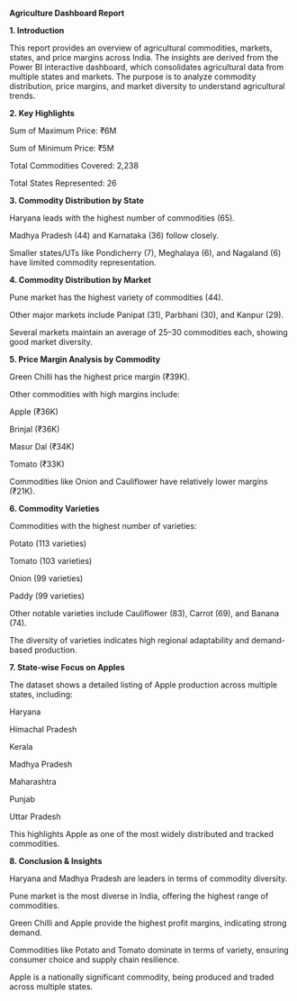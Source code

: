 **Agriculture Dashboard Report**

**1. Introduction**

This report provides an overview of agricultural commodities, markets, states, and price margins across India. The insights are derived from the Power BI interactive dashboard, which consolidates agricultural data from multiple states and markets. The purpose is to analyze commodity distribution, price margins, and market diversity to understand agricultural trends.

**2. Key Highlights**

Sum of Maximum Price: ₹6M

Sum of Minimum Price: ₹5M

Total Commodities Covered: 2,238

Total States Represented: 26

**3. Commodity Distribution by State**

Haryana leads with the highest number of commodities (65).

Madhya Pradesh (44) and Karnataka (36) follow closely.

Smaller states/UTs like Pondicherry (7), Meghalaya (6), and Nagaland (6) have limited commodity representation.

**4. Commodity Distribution by Market**

Pune market has the highest variety of commodities (44).

Other major markets include Panipat (31), Parbhani (30), and Kanpur (29).

Several markets maintain an average of 25–30 commodities each, showing good market diversity.

**5. Price Margin Analysis by Commodity**

Green Chilli has the highest price margin (₹39K).

Other commodities with high margins include:

Apple (₹36K)

Brinjal (₹36K)

Masur Dal (₹34K)

Tomato (₹33K)

Commodities like Onion and Cauliflower have relatively lower margins (₹21K).

**6. Commodity Varieties**

Commodities with the highest number of varieties:

Potato (113 varieties)

Tomato (103 varieties)

Onion (99 varieties)

Paddy (99 varieties)

Other notable varieties include Cauliflower (83), Carrot (69), and Banana (74).

The diversity of varieties indicates high regional adaptability and demand-based production.

**7. State-wise Focus on Apples**

The dataset shows a detailed listing of Apple production across multiple states, including:

Haryana

Himachal Pradesh

Kerala

Madhya Pradesh

Maharashtra

Punjab

Uttar Pradesh

This highlights Apple as one of the most widely distributed and tracked commodities.

**8. Conclusion & Insights**

Haryana and Madhya Pradesh are leaders in terms of commodity diversity.

Pune market is the most diverse in India, offering the highest range of commodities.

Green Chilli and Apple provide the highest profit margins, indicating strong demand.

Commodities like Potato and Tomato dominate in terms of variety, ensuring consumer choice and supply chain resilience.

Apple is a nationally significant commodity, being produced and traded across multiple states.
